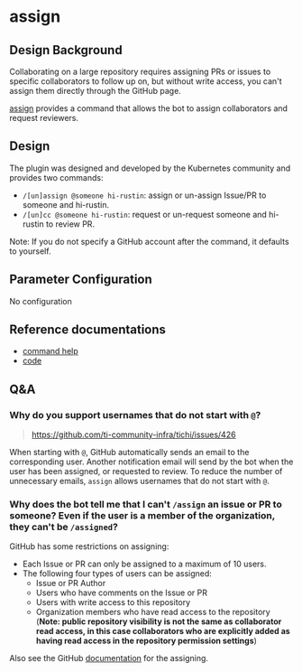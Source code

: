 # assign

## Design Background

Collaborating on a large repository requires assigning PRs or issues to specific collaborators to follow up on, but without write access, you can't assign them directly through the GitHub page.

[assign](https://github.com/kubernetes/test-infra/tree/master/prow/plugins/assign) provides a command that allows the bot to assign collaborators and request reviewers.

## Design

The plugin was designed and developed by the Kubernetes community and provides two commands:

- `/[un]assign @someone hi-rustin`: assign or un-assign Issue/PR to someone and hi-rustin.
- `/[un]cc @someone hi-rustin`: request or un-request someone and hi-rustin to review PR.

Note: If you do not specify a GitHub account after the command, it defaults to yourself.

## Parameter Configuration

No configuration

## Reference documentations

- [command help](https://prow.tidb.io/plugins?repo=ti-community-infra%2Ftichi)
- [code](https://github.com/kubernetes/test-infra/tree/master/prow/plugins/assign)

## Q&A

### Why do you support usernames that do not start with `@`?

> https://github.com/ti-community-infra/tichi/issues/426

When starting with `@`, GitHub automatically sends an email to the corresponding user. Another notification email will send by the bot when the user has been assigned, or requested to review.
To reduce the number of unnecessary emails, `assign` allows usernames that do not start with `@`.

### Why does the bot tell me that I can't `/assign` an issue or PR to someone? Even if the user is a member of the organization, they can't be `/assigned`?

GitHub has some restrictions on assigning:

- Each Issue or PR can only be assigned to a maximum of 10 users.
- The following four types of users can be assigned:
    - Issue or PR Author
    - Users who have comments on the Issue or PR
    - Users with write access to this repository
    - Organization members who have read access to the repository (**Note: public repository visibility is not the same
      as collaborator read access, in this case collaborators who are explicitly added as having read access in the
      repository permission settings**)

Also see the
GitHub [documentation](https://docs.github.com/en/issues/tracking-your-work-with-issues/managing-issues/assigning-issues-and-pull-requests-to-other-github-users)
for the assigning.



